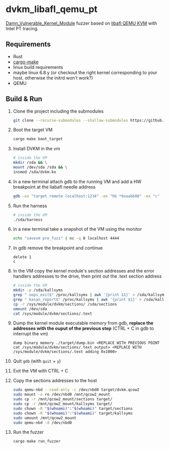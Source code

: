 # dvkm_libafl_qemu_pt

[Damn_Vulnerable_Kernel_Module](https://github.com/hardik05/Damn_Vulnerable_Kernel_Module/) fuzzer based on [libafl QEMU KVM](https://github.com/AFLplusplus/LibAFL) with Intel PT tracing.

## Requirements

- Rust
- [cargo-make](https://github.com/sagiegurari/cargo-make)
- linux build requirements
- maybe linux 6.8.y (or checkout the right kernel corresponding to your host, otherwise the initrd won't work?)
- QEMU

## Build & Run

1. Clone the project including the submodules

    ```bash
    git clone --recurse-submodules --shallow-submodules https://github.com/Marcondiro/dvkm_libafl_qemu_pt
    ```

2. Boot the target VM

    ```bash
    cargo make boot_target
    ```

3. Install DVKM in the vm

    ```bash
    # inside the VM
    mkdir /sda && \
    mount /dev/sda /sda && \
    insmod /sda/dvkm.ko
    ```

4. In a new terminal attach gdb to the running VM and add a HW breakpoint at the liabafl needle address

    ```bash
    gdb -ex "target remote localhost:1234" -ex "hb *0xaabb00" -ex "c"
    ```

5. Run the harness

    ```bash
    # inside the VM
    ./sda/harness
    ```

6. In a new terminal take a snapshot of the VM using the monitor

    ```bash
    echo "savevm pre_fuzz" | nc -q 0 localhost 4444
    ```

7. In gdb remove the breakpoint and continue

    ```gdb
    delete 1
    c
    ```

8. In the VM copy the kernel module's section addresses and the error handlers addresses to the drive, then print out the .text section address

    ```bash
    # inside the VM
    mkdir -p /sda/kallsyms
    grep " oops_exit$" /proc/kallsyms | awk '{print $1}' > /sda/kallsyms/oops_exit
    grep " kasan_report$" /proc/kallsyms | awk '{print $1}' > /sda/kallsyms/kasan_report
    cp -r /sys/module/dvkm/sections/ /sda/sections
    umount /dev/sda
    cat /sys/module/dvkm/sections/.text
    ```

9. Dump the kernel module executable memory from gdb, **replace the addresses with the ouput of the previous step** (CTRL + C in gdb to interrupt the vm)

    ```gdb
    dump binary memory ./target/dump.bin <REPLACE WITH PREVIOUS POINT cat /sys/module/dvkm/sections/.text output> <REPLACE WITH /sys/module/dvkm/sections/.text adding 0x1000>
    ```

10. Quit `gdb` (with `quit` + `y`)

11. Exit the VM  with CTRL + C

12. Copy the sections addresses to the host

    ```bash
    sudo qemu-nbd --read-only -c /dev/nbd0 target/dvkm.qcow2
    sudo mount -o ro /dev/nbd0 /mnt/qcow2_mount
    sudo cp -r /mnt/qcow2_mount/sections target/
    sudo cp -r /mnt/qcow2_mount/kallsyms target/
    sudo chown -R "$(whoami)":"$(whoami)" target/sections
    sudo chown -R "$(whoami)":"$(whoami)" target/kallsyms
    sudo umount /mnt/qcow2_mount
    sudo qemu-nbd -d /dev/nbd0
    ```

13. Run the fuzzer

    ```bash
    cargo make run_fuzzer
    ```
